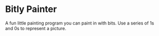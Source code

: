 # Bitly Painter
A fun little painting program you can paint in with bits. Use a series of 1s and 0s to represent a picture. 
